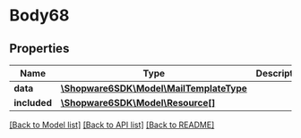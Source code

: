 # Body68

## Properties
Name | Type | Description | Notes
------------ | ------------- | ------------- | -------------
**data** | [**\Shopware6SDK\Model\MailTemplateType**](MailTemplateType.md) |  | [optional] 
**included** | [**\Shopware6SDK\Model\Resource[]**](Resource.md) |  | [optional] 

[[Back to Model list]](../../README.md#documentation-for-models) [[Back to API list]](../../README.md#documentation-for-api-endpoints) [[Back to README]](../../README.md)


